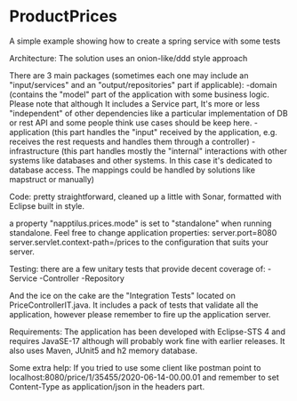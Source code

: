 # ProductPrices
A simple example showing how to create a spring service with some tests

Architecture:
The solution uses an onion-like/ddd style approach

There are 3 main packages (sometimes each one may include an "input/services" and an "output/repositories" part if applicable):
-domain (contains the "model" part of the application with some business logic. Please note that although It includes a Service part, It's more or less "independent" of other dependencies like a particular implementation of DB or rest API and some people think use cases should be keep here.
-application (this part handles the "input" received by the application, e.g. receives the rest requests and handles them through a controller)
-infrastructure (this part handles mostly the "internal" interactions with other systems like databases and other systems. In this case it's dedicated to database access. The mappings could be handled by solutions like mapstruct or manually)

Code: pretty straightforward, cleaned up a little with Sonar, formatted with Eclipse built in style.

a property "napptilus.prices.mode" is set to "standalone" when running standalone. Feel free to change application properties:
server.port=8080
server.servlet.context-path=/prices
to the configuration that suits your server.

Testing:
there are a few unitary tests that provide decent coverage of:
-Service
-Controller
-Repository

And the ice on the cake are the "Integration Tests" located on PriceControllerIT.java. It includes a pack of tests that validate all the application, however please remember to fire up the application server.

Requirements:
The application has been developed with Eclipse-STS 4 and requires JavaSE-17 although will probably work fine with earlier releases. It also uses Maven, JUnit5 and h2 memory database.

Some extra help:
If you tried to use some client like postman point to localhost:8080/price/1/35455/2020-06-14-00.00.01 and remember to set Content-Type as application/json in the headers part.
